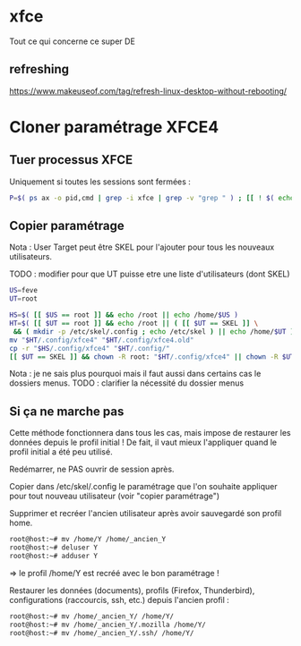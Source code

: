 # xfce
Tout ce qui concerne ce super DE

## refreshing
https://www.makeuseof.com/tag/refresh-linux-desktop-without-rebooting/

# Cloner paramétrage XFCE4
## Tuer processus XFCE
Uniquement si toutes les sessions sont fermées :
```sh
P=$( ps ax -o pid,cmd | grep -i xfce | grep -v "grep " ) ; [[ ! $( echo -e "$P" | grep -v xfconfd ) ]] && for p in $( echo -e "$P" | cut -d ' ' -f 2 ) ; do kill $p ; done
```

## Copier paramétrage
Nota : User Target peut être SKEL pour l'ajouter pour tous les nouveaux utilisateurs.

TODO : modifier pour que UT puisse etre une liste d'utilisateurs (dont SKEL)
```sh
US=feve
UT=root

HS=$( [[ $US == root ]] && echo /root || echo /home/$US )
HT=$( [[ $UT == root ]] && echo /root || ( [[ $UT == SKEL ]] \
 && ( mkdir -p /etc/skel/.config ; echo /etc/skel ) || echo /home/$UT ) )
mv "$HT/.config/xfce4" "$HT/.config/xfce4.old"
cp -r "$HS/.config/xfce4" "$HT/.config/"
[[ $UT == SKEL ]] && chown -R root: "$HT/.config/xfce4" || chown -R $UT: "$HT/.config/"
```
Nota : je ne sais plus pourquoi mais il faut aussi dans certains cas le dossiers menus.
TODO : clarifier la nécessité du dossier menus

## Si ça ne marche pas
Cette méthode fonctionnera dans tous les cas, mais impose de restaurer les données depuis le profil initial ! De fait, il vaut mieux l'appliquer quand le profil initial a été peu utilisé.

Redémarrer, ne PAS ouvrir de session après.

Copier dans /etc/skel/.config le paramétrage que l'on souhaite appliquer pour tout nouveau utilisateur (voir "copier paramétrage")

Supprimer et recréer l'ancien utilisateur après avoir sauvegardé son profil home.
```sh
root@host:~# mv /home/Y /home/_ancien_Y
root@host:~# deluser Y
root@host:~# adduser Y
```
=> le profil /home/Y est recréé avec le bon paramétrage !

Restaurer les données (documents), profils (Firefox, Thunderbird), configurations (raccourcis, ssh, etc.) depuis l'ancien profil :
```sh
root@host:~# mv /home/_ancien_Y/ /home/Y/
root@host:~# mv /home/_ancien_Y/.mozilla /home/Y/
root@host:~# mv /home/_ancien_Y/.ssh/ /home/Y/
```
